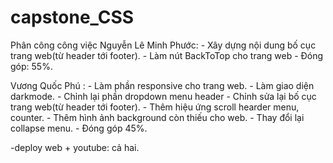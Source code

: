 # capstone_CSS
Phân công công việc
Nguyễn Lê Minh Phước: - Xây dựng nội dung bố cục trang web(từ header tới footer).
                      - Làm nút BackToTop cho trang web
                      - Đóng góp: 55%.

Vương Quốc Phú :    - Làm phần responsive cho trang web.
                    - Làm giao diện darkmode.
                    - Chỉnh lại phần dropdown menu header
                    - Chỉnh sửa lại bố cục trang web(từ header tới footer).
                    - Thêm hiệu ứng scroll hearder menu, counter.
                    - Thêm hình ảnh background còn thiếu cho web.
                    - Thay đổi lại collapse menu.
                    - Đóng góp 45%.

                    
-deploy web + youtube: cả hai. 